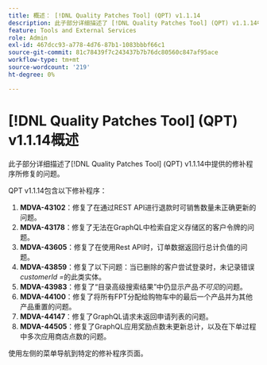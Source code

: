 ```yaml
---
title: 概述： [!DNL Quality Patches Tool] (QPT) v1.1.14
description: 此子部分详细描述了 [!DNL Quality Patches Tool] (QPT) v1.1.14中提供的修补程序所修复的问题。
feature: Tools and External Services
role: Admin
exl-id: 467dcc93-a778-4d76-87b1-1083bbbf66c1
source-git-commit: 81c78439f7c243437b7b76dc80560c847af95ace
workflow-type: tm+mt
source-wordcount: '219'
ht-degree: 0%

---
```


# [!DNL Quality Patches Tool] (QPT) v1.1.14概述

此子部分详细描述了[!DNL Quality Patches Tool] (QPT) v1.1.14中提供的修补程序所修复的问题。

QPT v1.1.14包含以下修补程序：

1. **MDVA-43102**：修复了在通过REST API进行退款时可销售数量未正确更新的问题。
1. **MDVA-43178**：修复了无法在GraphQL中检索自定义存储区的客户令牌的问题。
1. **MDVA-43605**：修复了在使用Rest API时，订单数据返回行总计负值的问题。
1. **MDVA-43859**：修复了以下问题：当已删除的客户尝试登录时，未记录错误&#x200B;*customerId =*&#x200B;的此类实体。
1. **MDVA-43983**：修复了“目录高级搜索结果”中仍显示产品&#x200B;*不可见*&#x200B;的问题。
1. **MDVA-44100**：修复了将所有FPT分配给购物车中的最后一个产品并为其他产品重置的问题。
1. **MDVA-44147**：修复了GraphQL请求未返回申请列表的问题。
1. **MDVA-44505**：修复了GraphQL应用奖励点数未更新总计，以及在下单过程中多次应用商店点数的问题。

使用左侧的菜单导航到特定的修补程序页面。
